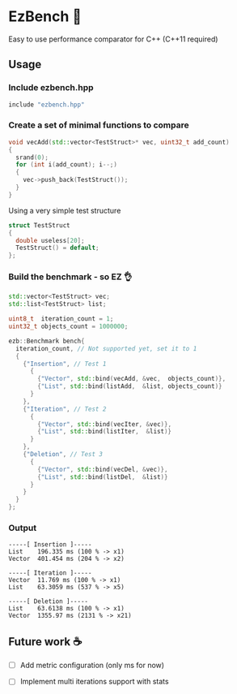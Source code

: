 # EzBench :checkered_flag:
Easy to use performance comparator for C++ (C++11 required)

## Usage
### Include ezbench.hpp
```c++
include "ezbench.hpp"
```

### Create a set of minimal functions to compare
```c++
void vecAdd(std::vector<TestStruct>* vec, uint32_t add_count)
{
  srand(0);
  for (int i(add_count); i--;)
  {
    vec->push_back(TestStruct());
  }
}
```
Using a very simple test structure
```c++
struct TestStruct
{
  double useless[20];
  TestStruct() = default;
};
```

### Build the benchmark - so EZ :ok_hand:
```c++
std::vector<TestStruct> vec;
std::list<TestStruct> list;

uint8_t  iteration_count = 1;
uint32_t objects_count = 1000000;

ezb::Benchmark bench{
  iteration_count, // Not supported yet, set it to 1
  {
    {"Insertion", // Test 1
      {
        {"Vector", std::bind(vecAdd, &vec,  objects_count)},
        {"List", std::bind(listAdd,  &list, objects_count)}
      }
    },
    {"Iteration", // Test 2
      {
        {"Vector", std::bind(vecIter, &vec)},
        {"List", std::bind(listIter,  &list)}
      }
    },
    {"Deletion", // Test 3
      {
        {"Vector", std::bind(vecDel, &vec)},
        {"List", std::bind(listDel,  &list)}
      }
    }
  }
};
```

### Output
```
-----[ Insertion ]-----
List    196.335 ms (100 % -> x1)
Vector  401.454 ms (204 % -> x2)

-----[ Iteration ]-----
Vector  11.769 ms (100 % -> x1)
List    63.3059 ms (537 % -> x5)

-----[ Deletion ]-----
List    63.6138 ms (100 % -> x1)
Vector  1355.97 ms (2131 % -> x21)
```
## Future work :coffee:
- [ ] Add metric configuration (only ms for now)
- [ ] Implement multi iterations support with stats 


